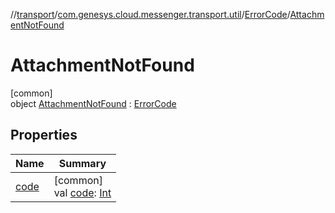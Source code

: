 //[transport](../../../../index.md)/[com.genesys.cloud.messenger.transport.util](../../index.md)/[ErrorCode](../index.md)/[AttachmentNotFound](index.md)

# AttachmentNotFound

[common]\
object [AttachmentNotFound](index.md) : [ErrorCode](../index.md)

## Properties

| Name | Summary |
|---|---|
| [code](../code.md) | [common]<br>val [code](../code.md): [Int](https://kotlinlang.org/api/latest/jvm/stdlib/kotlin/-int/index.html) |
